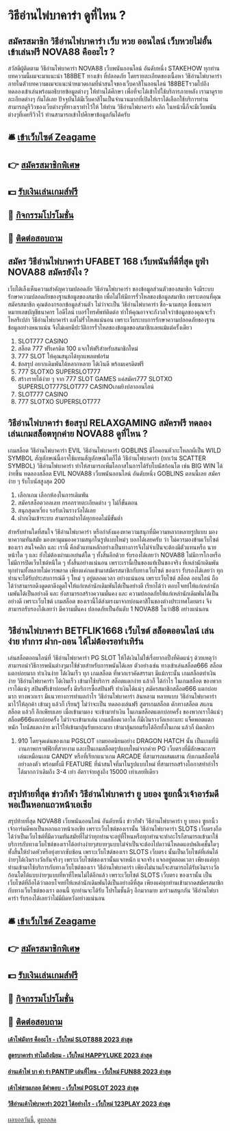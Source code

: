 # วิธีอ่านไพ่บาคาร่า ดูที่ไหน ?
## สมัครสมาชิก วิธีอ่านไพ่บาคาร่า เว็บ หวย ออนไลน์ เว็บหวยไม่อั้น เข้าเล่นฟรี NOVA88 คืออะไร ?
สวัสดีผู้ติดตาม วิธีอ่านไพ่บาคาร่า NOVA88 เว็บพนันออนไลน์ อันดับหนึ่ง STAKEHOW ทุกท่าน บทความนี้ผมจะมาแนะนำ 188BET ทางเข้า ที่ปลอดภัย โดยรายละเอียดของเนื้อหา วิธีอ่านไพ่บาคาร่า ภายในตัวบทความผมจะแนะนำหมวดเกมที่น่าสนใจของเว็บคาสิโนออนไลน์ 188BETรวมไปถึงทดลองเข้าเล่นพร้อมอธิบายข้อมูลต่างๆ ให้ท่านได้ศึกษา เพื่อที่จะได้เข้าไปใช้บริการภายหลัง เรามาดูรายละเอียดต่างๆ กันได้เลย
ปัจจุบันได้มีเว็บคาสิโนเป็นจำนวนมากที่เปิดให้เราได้เลือกใช้บริการท่านสามารถดูรีวิวของเว็บต่างๆที่ทางเราทำไว้ให้ ให้ท่าน วิธีอ่านไพ่บาคาร่า คลิก ในหน้านี้ก็จะมีเว็บพนันต่างๆที่เคยรีวิวไว้ ท่านสามารถเข้าไปศึกษาข้อมูลกันได้ครับ

## 🛎 [เข้าเว็บไซต์ Zeagame](https://bit.ly/3SdLNi2)
## 👉 [สมัครสมาชิกพิเศษ](https://bit.ly/3SdLNi2)
## 💵 [รับเงินเล่นเกมส์ฟรี](https://bit.ly/3dyRKHj)
## 👑 [กิจกรรมโปรโมชั่น](https://bit.ly/3dyRKHj)
## 📱 [ติดต่อสอบถาม](https://bit.ly/3dyRKHj)

## สมัคร วิธีอ่านไพ่บาคาร่า UFABET 168 เว็บพนันที่ดีที่สุด ยูฟ่า NOVA88 สมัครยังไง ?
เว็บได้เล็งเห็นความสำคัญความปลอดภัย วิธีอ่านไพ่บาคาร่า ของข้อมูลส่วนตัวของสมาชิก จึงมีระบบรักษาความปลอดภัยของฐานข้อมูลของสมาชิก เพื่อไม่ให้มีการรั่วไหลของข้อมูลสมาชิก เพราะตอนที่คุณสมัครสมาชิก คุณต้องกรอกข้อมูลส่วนตัว ไม่ว่าจะเป็น วิธีอ่านไพ่บาคาร่า ชื่อ-นามสกุล ชื่อธนาคาร หมายเลขบัญชีธนาคาร ไอดีไลน์ เบอร์โทรศัพท์ติดต่อ ทำให้คุณอาจจะกังวลใจว่าข้อมูลของคุณจะรั่วไหลรึเปล่า วิธีอ่านไพ่บาคาร่า แต่ไม่รั่วไหลแน่นอน เพราะเว็บระบบการรักษาความปลอดภัยของฐานข้อมูลอย่างหนาแน่น จึงไม่เคยมีปะวัติการรั่วไหลของข้อมูลของสมาชิกเลยแม้แต่ครั้งเดียว
1. SLOT777 CASINO
2. สล็อต 777 ฟรีเครดิต 100 แจกให้ฟรีสำหรับสมาชิกใหม่
3. 777 SLOT ให้คุณสนุกได้ทุกแพลตฟอร์ม
4. ข้อสรุป อยากเดิมพันได้หลากหลาย ได้เงินดี พร้อมเครดิตฟรี
5. 777 SLOTXO SUPERSLOT777
6. สร้างรายได้ง่าย ๆ จาก 777 SLOT GAMES แค่สมัคร777 SLOTXO SUPERSLOT777SLOT777 CASINOเกมยิงปลาออนไลน์
7. SLOT777 CASINO
8. 777 SLOTXO SUPERSLOT777

## วิธีอ่านไพ่บาคาร่า ข้อสรุป RELAXGAMING สมัครฟรี ทดลองเล่นเกมสล็อตทุกค่าย NOVA88 ดูที่ไหน ?
เกมสล็อต วิธีอ่านไพ่บาคาร่า EVIL วิธีอ่านไพ่บาคาร่า GOBLINS มีไอคอนหัวกะโหลกผีเป็น WILD SYMBOL สัญลักษณ์นี้อาจใช้แทนสัญลักษณ์ใดก็ได้ วิธีอ่านไพ่บาคาร่า (ยกเว้น SCATTER SYMBOL) วิธีอ่านไพ่บาคาร่า ทำให้สามารถเพิ่มโอกาสในการได้รับโบนัสก้อนโต เช่น BIG WIN ได้ง่ายขึ้น ทดลองสล็อต EVIL NOVA88 เว็บพนันออนไลน์ อันดับหนึ่ง GOBLINS ตอนนี้เลย สมัครง่าย ๆ รับโบนัสสูงสุด 200
1. เลือกเกม เลือกห้องในการเดิมพัน
2. สมัครสล็อตวอลเลท กรอกรายละเอียดต่าง ๆ ไม่กี่ขั้นตอน
3. สนุกสุดเหวี่ยง รอรับเงินรางวัลได้เลย
4. ฝากเงินเข้าระบบ สามารถฝากได้ทุกยอดไม่มีขั้นต่ำ

สำหรับท่านใดที่สนใจ วิธีอ่านไพ่บาคาร่า หรือกำลังมองหาความสนุกที่มีความหลากหลายรูปแบบ มองหาความทันสมัย มองหามุมมองความสนุกในรูปแบบใหม่ๆ บอกได้เลยครับ ว่า ไม่ควรมองข้ามเว็บไซต์ของเรา สนใจคลิก
และ เรานี้ คือตัวแทนหลักอย่างเป็นทางการจึงไม่จำเป็นจะต้องมีตัวแทนหรือ นายหน้าใด ๆ และ ยังไม่ต้องผ่านเอเย่นต์ใด ๆ ทั้งสิ้นอีกด้วย รับรองได้เลยว่า NOVA88 ไม่มีการโกงหรือไม่มีการปิดเว็บไซต์หนีใด ๆ ทั้งสิ้นอย่างแน่นอน เพราะเรานี้เป็นของแท้เป็นของจริง ที่เหล่านักเดิมพันทุกท่านทั้งหลายไม่ควรพลาด เพียงแค่กดเข้ามาสมัครสมาชิกกับทางเว็บไซต์ ของเรา รับรองได้เลยว่า ทุกท่านจะได้รับประสบการณ์ดี ๆ ใหม่ ๆ อยู่ตลอดเวลา อย่างแน่นอน
เพราะเว็บไซต์ สล็อต ออนไลน์ ถือได้ว่าสามารถดึงดูดตาดึงดูดใจให้แก่เหล่านักเดิมพันได้เป็นอย่างดี เรียกได้ว่า ตอบโจทย์ให้แก่เหล่านักเมพันได้เป็นอย่างดี และ ยังสามารถสร้างความมั่นคง และ ความปลอดภัยให้แก่เหล่านักเดิมพันได้เป็นอย่างดี เพราะเว็บไซต์ เกมสล็อต ของเรานี้ได้ส่งตรงมาจากบ่อนคาสิโนของต่างประเทศโดยตรง จึงสามารถรับรองได้เลยว่า มีความมั่นคง ปลอดภัยเป็นอันดับ 1 NOVA88 โนว่า88 อย่างแน่นอน

## วิธีอ่านไพ่บาคาร่า BETFLIK1668 เว็บไซต์ สล็อตออนไลน์ เล่นง่าย ทำการ ฝาก-ถอน ได้ไม่ต้องรอทำเทิร์น
เล่นสล็อตออนไลน์ที่ วิธีอ่านไพ่บาคาร่า PG SLOT ให้ได้เงินไม่ใช่เรื่อยากอปิ้งที่คิดแน่ๆ ด้วยเหตุว่าสามารถนำวิธีการพนันต่างๆมาใช้ช่วยสำหรับการพนันได้เลย ตัวอย่างเช่น
ทางเข้าเล่นสล็อต666 สล็อตแตกบ่อยมาก ทำเงินง่าย ได้เงินเร็ว ทุก เกมสล็อต ที่พวกเราคัดสรรมา มีแม้กระนั้น เกมสล็อตทำเงินง่าย วิธีอ่านไพ่บาคาร่า ได้เงินเร็ว เข้ามาใช้บริการ สล็อตแตกง่าย แล้วก็ ได้กำไร ในเกมสล็อต ของพวกเราได้แน่ๆ สปินฟรีเข้าบ่อยครั้ง มีบริการซื้อสปินฟรี ทำเงินได้แน่ๆ สมัครสมาชิกสล็อต666 แตกบ่อยมาก ทางพวกเรา มีแนวทางการทำผลกำไร วิธีอ่านไพ่บาคาร่า ล้นหลาม หลายแบบ วิธีอ่านไพ่บาคาร่า มาไว้ให้ลุกค้า เข้ามาู แล้วก็ เรียนรู้ ไม่ว่าจะเป็น ทดลองเล่นฟรี สูตรเกมสล็อต ดักทางสล็อต สแกนสล็อต แล้วก็ อีกเพียบเลย เมื่อเข้ามามอง จะเข้ามาทำเงิน ในเกมสล็อตแตกบ่อยครั้ง ของพวกเราได้แน่ๆ สล็อต666แตกบ่อยครั้ง ไม่ว่าจะเข้ามาเล่น เกมสล็อตเวลาใด ก็มีเงินรางวัลเยอะแยะ แจ็คพอตแตกหนัก โบนัสแตกง่าย มาไว้ให้เข้ามาลุ้นรับเยอะมาก เข้ามาลุ้นยอมรับได้อีกทั้งในเกม แล้วก็ ผิดกติกา
1. 910 โดยจุดเด่นของเกม PGSLOT เกมยอดนิยมอย่าง DRAGON HATCH นั้น เป็นเกมที่มีงานภาพกราฟฟิกที่สวยงาม และเป็นเกมสล็อตรูปแบบใหม่จากค่าย PG เว็บตรงที่มีลักษณะการเล่นเหมือนเกม CANDY หรือที่เรียกแนวเกม ARCADE ที่สามารถผสมผสาน กับเกมสล็อตได้อย่างลงตัว พร้อมทั้งมี FEATURE ที่น่าสนใจที่มาในรูปแบบใหม่ ที่สามารถสร้างโอกาสทำกำไรได้มากกว่าเดิมถึง 3-4 เท่า อัตราจ่ายสูงถึง 15000 เท่าเลยทีเดียว

## สรุปท้ายที่สุด ข่าวกีฬา วิธีอ่านไพ่บาคาร่า ยู บยอง ซูยกนิ้วเจ้าอาร์มดีพอเป็นหอกแถวหน้าเอเชีย
สรุปท้ายที่สุด NOVA88 เว็บพนันออนไลน์ อันดับหนึ่ง ข่าวกีฬา วิธีอ่านไพ่บาคาร่า ยู บยอง ซูยกนิ้วเจ้าอาร์มดีพอเป็นหอกแถวหน้าเอเชีย เพราะเว็บไซต์ของเรานั้น วิธีอ่านไพ่บาคาร่า SLOTS เว็บตรงถือได้ว่าเป็นเว็บไซต์ที่มีความทันสมัยที่ไม่ว่าทุกท่านจะอยู่ที่ไหนหรือทุกท่านจะทำอะไรก็สามารถเข้ามาใช้บริการกับทางเว็บไซต์ของเราได้อย่างง่ายๆสบายๆแบบไม่จำเป็นจะต้องไปดาวน์โหลดแอปพลิเคชั้นใดๆทั้งสิ้นให้ปวดหัวหรือยุ่งยากซับซ้อน เพราะเว็บไซต์ของเรา SLOTS เว็บตรง นั้นเป็นเว็บไซต์ที่เล่นได้ง่ายๆได้เงินรางวัลกันจริงๆ เพราะเว็บไซต์ของเรานั้นแจกหนัก แจกจริง แจกอยู่ตลอดเวลา เพียงแค่ทุกท่านเข้ามาใช้บริการกับทางเว็บไซต์ของเรา วิธีอ่านไพ่บาคาร่า เพียงไม่นานก็จะสามารถได้รับเงินรางวัลก้อนโตได้แบบง่ายๆแบบที่หาที่ไหนไม่ได้อีกแล้ว เพราะเว็บไซต์ SLOTS เว็บตรง ของเรานั้น เป็นเว็บไซต์ที่ถือได้ว่าตอบโจทย์ให้เหล่านักเดิมพันได้เป็นอย่างดีที่สุด เพียงแค่ทุกท่านเข้ามากดสมัครสมาชิก กับทางเว็บไซต์ของเรา ตอนนี้ ทุกท่านจะได้รับ โปรโมชั้นดีๆ อีกมากมาย มาร่วมสนุกกัน วิธีอ่านไพ่บาคาร่า รับรองได้เลยว่าไม่มีผิดหวังอย่างแน่นอน

## 🛎 [เข้าเว็บไซต์ Zeagame](https://bit.ly/3SdLNi2)
## 👉 [สมัครสมาชิกพิเศษ](https://bit.ly/3SdLNi2)
## 💵 [รับเงินเล่นเกมส์ฟรี](https://bit.ly/3dyRKHj)
## 👑 [กิจกรรมโปรโมชั่น](https://bit.ly/3dyRKHj)
## 📱 [ติดต่อสอบถาม](https://bit.ly/3dyRKHj)

#### [เค้าไพ่มังกร คืออะไร - เว็บใหม่ SLOT888 2023 ล่าสุด](https://atom.io/themes/เค้าไพ่มังกร%20คืออะไร%20-%20เว็บใหม่%20slot888%202023%20ล่าสุด)
#### [สูตรบาคาร่า ทำไมถึงนิยม - เว็บใหม่ HAPPYLUKE 2023 ล่าสุด](https://atom.io/themes/สูตรบาคาร่า%20ทำไมถึงนิยม%20-%20เว็บใหม่%20happyluke%202023%20ล่าสุด)
#### [อ่านเค้าไพ่ บา ค่า ร่า PANTIP เล่นที่ไหน - เว็บใหม่ FUN88 2023 ล่าสุด](https://atom.io/themes/อ่านเค้าไพ่%20บา%20ค่า%20ร่า%20pantip%20เล่นที่ไหน%20-%20เว็บใหม่%20fun88%202023%20ล่าสุด)
#### [เค้าไพ่สามเกลอ มีคำตอบ - เว็บใหม่ PGSLOT 2023 ล่าสุด](https://atom.io/themes/เค้าไพ่สามเกลอ%20มีคำตอบ%20-%20เว็บใหม่%20pgslot%202023%20ล่าสุด)
#### [วิธีอ่านเค้าไพ่บาคาร่า 2021 ได้อย่างไร - เว็บใหม่ 123PLAY 2023 ล่าสุด](https://atom.io/themes/วิธีอ่านเค้าไพ่บาคาร่า%202021%20ได้อย่างไร%20-%20เว็บใหม่%20123play%202023%20ล่าสุด)

[ผลบอลวันนี้](https://siamsport.tv "ผลบอลวันนี้"), [ดูบอลสด](https://siamsport.tv/ดูบอลสด "ดูบอลสด")